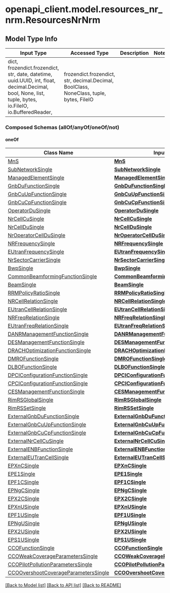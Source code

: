 # openapi_client.model.resources_nr_nrm.ResourcesNrNrm

## Model Type Info
Input Type | Accessed Type | Description | Notes
------------ | ------------- | ------------- | -------------
dict, frozendict.frozendict, str, date, datetime, uuid.UUID, int, float, decimal.Decimal, bool, None, list, tuple, bytes, io.FileIO, io.BufferedReader,  | frozendict.frozendict, str, decimal.Decimal, BoolClass, NoneClass, tuple, bytes, FileIO |  | 

### Composed Schemas (allOf/anyOf/oneOf/not)
#### oneOf
Class Name | Input Type | Accessed Type | Description | Notes
------------- | ------------- | ------------- | ------------- | -------------
[MnS](MnS.md) | [**MnS**](MnS.md) | [**MnS**](MnS.md) |  | 
[SubNetworkSingle](SubNetworkSingle.md) | [**SubNetworkSingle**](SubNetworkSingle.md) | [**SubNetworkSingle**](SubNetworkSingle.md) |  | 
[ManagedElementSingle](ManagedElementSingle.md) | [**ManagedElementSingle**](ManagedElementSingle.md) | [**ManagedElementSingle**](ManagedElementSingle.md) |  | 
[GnbDuFunctionSingle](GnbDuFunctionSingle.md) | [**GnbDuFunctionSingle**](GnbDuFunctionSingle.md) | [**GnbDuFunctionSingle**](GnbDuFunctionSingle.md) |  | 
[GnbCuUpFunctionSingle](GnbCuUpFunctionSingle.md) | [**GnbCuUpFunctionSingle**](GnbCuUpFunctionSingle.md) | [**GnbCuUpFunctionSingle**](GnbCuUpFunctionSingle.md) |  | 
[GnbCuCpFunctionSingle](GnbCuCpFunctionSingle.md) | [**GnbCuCpFunctionSingle**](GnbCuCpFunctionSingle.md) | [**GnbCuCpFunctionSingle**](GnbCuCpFunctionSingle.md) |  | 
[OperatorDuSingle](OperatorDuSingle.md) | [**OperatorDuSingle**](OperatorDuSingle.md) | [**OperatorDuSingle**](OperatorDuSingle.md) |  | 
[NrCellCuSingle](NrCellCuSingle.md) | [**NrCellCuSingle**](NrCellCuSingle.md) | [**NrCellCuSingle**](NrCellCuSingle.md) |  | 
[NrCellDuSingle](NrCellDuSingle.md) | [**NrCellDuSingle**](NrCellDuSingle.md) | [**NrCellDuSingle**](NrCellDuSingle.md) |  | 
[NrOperatorCellDuSingle](NrOperatorCellDuSingle.md) | [**NrOperatorCellDuSingle**](NrOperatorCellDuSingle.md) | [**NrOperatorCellDuSingle**](NrOperatorCellDuSingle.md) |  | 
[NRFrequencySingle](NRFrequencySingle.md) | [**NRFrequencySingle**](NRFrequencySingle.md) | [**NRFrequencySingle**](NRFrequencySingle.md) |  | 
[EUtranFrequencySingle](EUtranFrequencySingle.md) | [**EUtranFrequencySingle**](EUtranFrequencySingle.md) | [**EUtranFrequencySingle**](EUtranFrequencySingle.md) |  | 
[NrSectorCarrierSingle](NrSectorCarrierSingle.md) | [**NrSectorCarrierSingle**](NrSectorCarrierSingle.md) | [**NrSectorCarrierSingle**](NrSectorCarrierSingle.md) |  | 
[BwpSingle](BwpSingle.md) | [**BwpSingle**](BwpSingle.md) | [**BwpSingle**](BwpSingle.md) |  | 
[CommonBeamformingFunctionSingle](CommonBeamformingFunctionSingle.md) | [**CommonBeamformingFunctionSingle**](CommonBeamformingFunctionSingle.md) | [**CommonBeamformingFunctionSingle**](CommonBeamformingFunctionSingle.md) |  | 
[BeamSingle](BeamSingle.md) | [**BeamSingle**](BeamSingle.md) | [**BeamSingle**](BeamSingle.md) |  | 
[RRMPolicyRatioSingle](RRMPolicyRatioSingle.md) | [**RRMPolicyRatioSingle**](RRMPolicyRatioSingle.md) | [**RRMPolicyRatioSingle**](RRMPolicyRatioSingle.md) |  | 
[NRCellRelationSingle](NRCellRelationSingle.md) | [**NRCellRelationSingle**](NRCellRelationSingle.md) | [**NRCellRelationSingle**](NRCellRelationSingle.md) |  | 
[EUtranCellRelationSingle](EUtranCellRelationSingle.md) | [**EUtranCellRelationSingle**](EUtranCellRelationSingle.md) | [**EUtranCellRelationSingle**](EUtranCellRelationSingle.md) |  | 
[NRFreqRelationSingle](NRFreqRelationSingle.md) | [**NRFreqRelationSingle**](NRFreqRelationSingle.md) | [**NRFreqRelationSingle**](NRFreqRelationSingle.md) |  | 
[EUtranFreqRelationSingle](EUtranFreqRelationSingle.md) | [**EUtranFreqRelationSingle**](EUtranFreqRelationSingle.md) | [**EUtranFreqRelationSingle**](EUtranFreqRelationSingle.md) |  | 
[DANRManagementFunctionSingle](DANRManagementFunctionSingle.md) | [**DANRManagementFunctionSingle**](DANRManagementFunctionSingle.md) | [**DANRManagementFunctionSingle**](DANRManagementFunctionSingle.md) |  | 
[DESManagementFunctionSingle](DESManagementFunctionSingle.md) | [**DESManagementFunctionSingle**](DESManagementFunctionSingle.md) | [**DESManagementFunctionSingle**](DESManagementFunctionSingle.md) |  | 
[DRACHOptimizationFunctionSingle](DRACHOptimizationFunctionSingle.md) | [**DRACHOptimizationFunctionSingle**](DRACHOptimizationFunctionSingle.md) | [**DRACHOptimizationFunctionSingle**](DRACHOptimizationFunctionSingle.md) |  | 
[DMROFunctionSingle](DMROFunctionSingle.md) | [**DMROFunctionSingle**](DMROFunctionSingle.md) | [**DMROFunctionSingle**](DMROFunctionSingle.md) |  | 
[DLBOFunctionSingle](DLBOFunctionSingle.md) | [**DLBOFunctionSingle**](DLBOFunctionSingle.md) | [**DLBOFunctionSingle**](DLBOFunctionSingle.md) |  | 
[DPCIConfigurationFunctionSingle](DPCIConfigurationFunctionSingle.md) | [**DPCIConfigurationFunctionSingle**](DPCIConfigurationFunctionSingle.md) | [**DPCIConfigurationFunctionSingle**](DPCIConfigurationFunctionSingle.md) |  | 
[CPCIConfigurationFunctionSingle](CPCIConfigurationFunctionSingle.md) | [**CPCIConfigurationFunctionSingle**](CPCIConfigurationFunctionSingle.md) | [**CPCIConfigurationFunctionSingle**](CPCIConfigurationFunctionSingle.md) |  | 
[CESManagementFunctionSingle](CESManagementFunctionSingle.md) | [**CESManagementFunctionSingle**](CESManagementFunctionSingle.md) | [**CESManagementFunctionSingle**](CESManagementFunctionSingle.md) |  | 
[RimRSGlobalSingle](RimRSGlobalSingle.md) | [**RimRSGlobalSingle**](RimRSGlobalSingle.md) | [**RimRSGlobalSingle**](RimRSGlobalSingle.md) |  | 
[RimRSSetSingle](RimRSSetSingle.md) | [**RimRSSetSingle**](RimRSSetSingle.md) | [**RimRSSetSingle**](RimRSSetSingle.md) |  | 
[ExternalGnbDuFunctionSingle](ExternalGnbDuFunctionSingle.md) | [**ExternalGnbDuFunctionSingle**](ExternalGnbDuFunctionSingle.md) | [**ExternalGnbDuFunctionSingle**](ExternalGnbDuFunctionSingle.md) |  | 
[ExternalGnbCuUpFunctionSingle](ExternalGnbCuUpFunctionSingle.md) | [**ExternalGnbCuUpFunctionSingle**](ExternalGnbCuUpFunctionSingle.md) | [**ExternalGnbCuUpFunctionSingle**](ExternalGnbCuUpFunctionSingle.md) |  | 
[ExternalGnbCuCpFunctionSingle](ExternalGnbCuCpFunctionSingle.md) | [**ExternalGnbCuCpFunctionSingle**](ExternalGnbCuCpFunctionSingle.md) | [**ExternalGnbCuCpFunctionSingle**](ExternalGnbCuCpFunctionSingle.md) |  | 
[ExternalNrCellCuSingle](ExternalNrCellCuSingle.md) | [**ExternalNrCellCuSingle**](ExternalNrCellCuSingle.md) | [**ExternalNrCellCuSingle**](ExternalNrCellCuSingle.md) |  | 
[ExternalENBFunctionSingle](ExternalENBFunctionSingle.md) | [**ExternalENBFunctionSingle**](ExternalENBFunctionSingle.md) | [**ExternalENBFunctionSingle**](ExternalENBFunctionSingle.md) |  | 
[ExternalEUTranCellSingle](ExternalEUTranCellSingle.md) | [**ExternalEUTranCellSingle**](ExternalEUTranCellSingle.md) | [**ExternalEUTranCellSingle**](ExternalEUTranCellSingle.md) |  | 
[EPXnCSingle](EPXnCSingle.md) | [**EPXnCSingle**](EPXnCSingle.md) | [**EPXnCSingle**](EPXnCSingle.md) |  | 
[EPE1Single](EPE1Single.md) | [**EPE1Single**](EPE1Single.md) | [**EPE1Single**](EPE1Single.md) |  | 
[EPF1CSingle](EPF1CSingle.md) | [**EPF1CSingle**](EPF1CSingle.md) | [**EPF1CSingle**](EPF1CSingle.md) |  | 
[EPNgCSingle](EPNgCSingle.md) | [**EPNgCSingle**](EPNgCSingle.md) | [**EPNgCSingle**](EPNgCSingle.md) |  | 
[EPX2CSingle](EPX2CSingle.md) | [**EPX2CSingle**](EPX2CSingle.md) | [**EPX2CSingle**](EPX2CSingle.md) |  | 
[EPXnUSingle](EPXnUSingle.md) | [**EPXnUSingle**](EPXnUSingle.md) | [**EPXnUSingle**](EPXnUSingle.md) |  | 
[EPF1USingle](EPF1USingle.md) | [**EPF1USingle**](EPF1USingle.md) | [**EPF1USingle**](EPF1USingle.md) |  | 
[EPNgUSingle](EPNgUSingle.md) | [**EPNgUSingle**](EPNgUSingle.md) | [**EPNgUSingle**](EPNgUSingle.md) |  | 
[EPX2USingle](EPX2USingle.md) | [**EPX2USingle**](EPX2USingle.md) | [**EPX2USingle**](EPX2USingle.md) |  | 
[EPS1USingle](EPS1USingle.md) | [**EPS1USingle**](EPS1USingle.md) | [**EPS1USingle**](EPS1USingle.md) |  | 
[CCOFunctionSingle](CCOFunctionSingle.md) | [**CCOFunctionSingle**](CCOFunctionSingle.md) | [**CCOFunctionSingle**](CCOFunctionSingle.md) |  | 
[CCOWeakCoverageParametersSingle](CCOWeakCoverageParametersSingle.md) | [**CCOWeakCoverageParametersSingle**](CCOWeakCoverageParametersSingle.md) | [**CCOWeakCoverageParametersSingle**](CCOWeakCoverageParametersSingle.md) |  | 
[CCOPilotPollutionParametersSingle](CCOPilotPollutionParametersSingle.md) | [**CCOPilotPollutionParametersSingle**](CCOPilotPollutionParametersSingle.md) | [**CCOPilotPollutionParametersSingle**](CCOPilotPollutionParametersSingle.md) |  | 
[CCOOvershootCoverageParametersSingle](CCOOvershootCoverageParametersSingle.md) | [**CCOOvershootCoverageParametersSingle**](CCOOvershootCoverageParametersSingle.md) | [**CCOOvershootCoverageParametersSingle**](CCOOvershootCoverageParametersSingle.md) |  | 

[[Back to Model list]](../../README.md#documentation-for-models) [[Back to API list]](../../README.md#documentation-for-api-endpoints) [[Back to README]](../../README.md)

